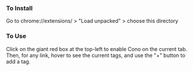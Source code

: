 ### To Install

Go to chrome://extensions/ > "Load unpacked" > choose this directory

### To Use

Click on the giant red box at the top-left to enable Cono on the current tab.
Then, for any link, hover to see the current tags, and use the "+" button to add a tag.

